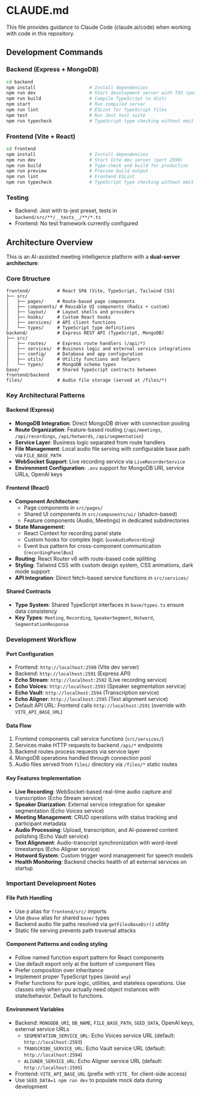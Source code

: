 # CLAUDE.md

This file provides guidance to Claude Code (claude.ai/code) when working with code in this repository.

## Development Commands

### Backend (Express + MongoDB)
```bash
cd backend
npm install                    # Install dependencies
npm run dev                    # Start development server with TSX (port 2591)
npm run build                  # Compile TypeScript to dist/
npm start                      # Run compiled server
npm run lint                   # ESLint for TypeScript files
npm test                       # Run Jest test suite
npm run typecheck              # TypeScript type checking without emit
```

### Frontend (Vite + React)
```bash
cd frontend
npm install                    # Install dependencies
npm run dev                    # Start Vite dev server (port 2590)
npm run build                  # Type-check and build for production
npm run preview                # Preview build output
npm run lint                   # Frontend ESLint
npm run typecheck              # TypeScript type checking without emit
```

### Testing
- Backend: Jest with ts-jest preset, tests in `backend/src/**/__tests__/**/*.ts`
- Frontend: No test framework currently configured

## Architecture Overview

This is an AI-assisted meeting intelligence platform with a **dual-server architecture**:

### Core Structure
```
frontend/          # React SPA (Vite, TypeScript, Tailwind CSS)
├── src/
│   ├── pages/     # Route-based page components
│   ├── components/ # Reusable UI components (Radix + custom)
│   ├── layout/    # Layout shells and providers
│   ├── hooks/     # Custom React hooks
│   ├── services/  # API client functions
│   └── types/     # TypeScript type definitions
backend/           # Express REST API (TypeScript, MongoDB)
├── src/
│   ├── routes/    # Express route handlers (/api/*)
│   ├── services/  # Business logic and external service integrations
│   ├── config/    # Database and app configuration
│   ├── utils/     # Utility functions and helpers
│   └── types/     # MongoDB schema types
base/              # Shared TypeScript contracts between frontend/backend
files/             # Audio file storage (served at /files/*)
```

### Key Architectural Patterns

#### Backend (Express)
- **MongoDB Integration**: Direct MongoDB driver with connection pooling
- **Route Organization**: Feature-based routing (`/api/meetings`, `/api/recordings`, `/api/hotwords`, `/api/segmentation`)
- **Service Layer**: Business logic separated from route handlers
- **File Management**: Local audio file serving with configurable base path via `FILE_BASE_PATH`
- **WebSocket Support**: Live recording service via `LiveRecorderService`
- **Environment Configuration**: `.env` support for MongoDB URI, service URLs, OpenAI keys

#### Frontend (React)
- **Component Architecture**:
  - Page components in `src/pages/`
  - Shared UI components in `src/components/ui/` (shadcn-based)
  - Feature components (Audio, Meetings) in dedicated subdirectories
- **State Management**:
  - React Context for recording panel state
  - Custom hooks for complex logic (`useAudioRecording`)
  - Event bus pattern for cross-component communication (`recordingPanelBus`)
- **Routing**: React Router v6 with route-based code splitting
- **Styling**: Tailwind CSS with custom design system, CSS animations, dark mode support
- **API Integration**: Direct fetch-based service functions in `src/services/`

#### Shared Contracts
- **Type System**: Shared TypeScript interfaces in `base/types.ts` ensure data consistency
- **Key Types**: `Meeting`, `Recording`, `SpeakerSegment`, `Hotword`, `SegmentationResponse`

### Development Workflow

#### Port Configuration
- Frontend: `http://localhost:2590` (Vite dev server)
- Backend: `http://localhost:2591` (Express API)
- **Echo Stream**: `http://localhost:2592` (Live recording service)
- **Echo Voices**: `http://localhost:2593` (Speaker segmentation service)
- **Echo Vault**: `http://localhost:2594` (Transcription service)
- **Echo Aligner**: `http://localhost:2595` (Text alignment service)
- Default API URL: Frontend calls `http://localhost:2591` (override with `VITE_API_BASE_URL`)

#### Data Flow
1. Frontend components call service functions (`src/services/`)
2. Services make HTTP requests to backend `/api/*` endpoints
3. Backend routes process requests via service layer
4. MongoDB operations handled through connection pool
5. Audio files served from `files/` directory via `/files/*` static routes

#### Key Features Implementation
- **Live Recording**: WebSocket-based real-time audio capture and transcription (Echo Stream service)
- **Speaker Diarization**: External service integration for speaker segmentation (Echo Voices service)
- **Meeting Management**: CRUD operations with status tracking and participant metadata
- **Audio Processing**: Upload, transcription, and AI-powered content polishing (Echo Vault service)
- **Text Alignment**: Audio-transcript synchronization with word-level timestamps (Echo Aligner service)
- **Hotword System**: Custom trigger word management for speech models
- **Health Monitoring**: Backend checks health of all external services on startup

### Important Development Notes

#### File Path Handling
- Use `@` alias for `frontend/src/` imports
- Use `@base` alias for shared `base/` types
- Backend audio file paths resolved via `getFilesBaseDir()` utility
- Static file serving prevents path traversal attacks

#### Component Patterns and coding styling
- Follow named function export pattern for React components
- Use default export only at the bottom of component files
- Prefer composition over inheritance
- Implement proper TypeScript types (avoid `any`)
- Prefer functions for pure logic, utilities, and stateless operations. Use classes only when you actually need object instances with state/behavior. Default to functions.

#### Environment Variables
- Backend: `MONGODB_URI`, `DB_NAME`, `FILE_BASE_PATH`, `SEED_DATA`, OpenAI keys, external service URLs
  - `SEGMENTATION_SERVICE_URL`: Echo Voices service URL (default: `http://localhost:2593`)
  - `TRANSCRIBE_SERVICE_URL`: Echo Vault service URL (default: `http://localhost:2594`)
  - `ALIGNER_SERVICE_URL`: Echo Aligner service URL (default: `http://localhost:2595`)
- Frontend: `VITE_API_BASE_URL` (prefix with `VITE_` for client-side access)
- Use `SEED_DATA=1 npm run dev` to populate mock data during development
